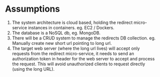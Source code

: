 # Assumptions

1. The system architecture is cloud based, holding the redirect micro-service instances in containers. eg. EC2 / Dockers.
2. The database is a NoSQL db, eg. MongoDB.
3. There will be a CRUD system to manage the redirects DB collection. eg. Manually create new short url pointing to long url.
4. The target web server (where the long url lives) will accept only requests from the redirect micro-service, it needs to send an authorization token in header for the web server to accept and process the request. This will avoid unauthorized clients to request directly (using the long URL).
